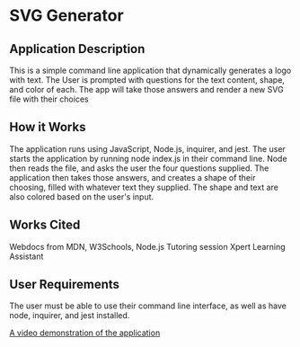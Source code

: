 # SVG Generator #

## Application Description ##
This is a simple command line application that dynamically 
generates a logo with text. The User is prompted with questions 
for the text content, shape, and color of each. The app will
take those answers and render a new SVG file with their choices

## How it Works ##
The application runs using JavaScript, Node.js, inquirer, and jest.
The user starts the application by running node index.js in their
command line. Node then reads the file, and asks the user the four
questions supplied. The application then takes those answers, and 
creates a shape of their choosing, filled with whatever text they 
supplied. The shape and text are also colored based on the user's
input.

## Works Cited ##
Webdocs from MDN, W3Schools, Node.js
Tutoring session
Xpert Learning Assistant

## User Requirements ##
The user must be able to use their command line interface,
as well as have node, inquirer, and jest installed.

[A video demonstration of the application](https://drive.google.com/file/d/1JLYRGdXcE8naul8pSdfAFow12sC09ivH/view)